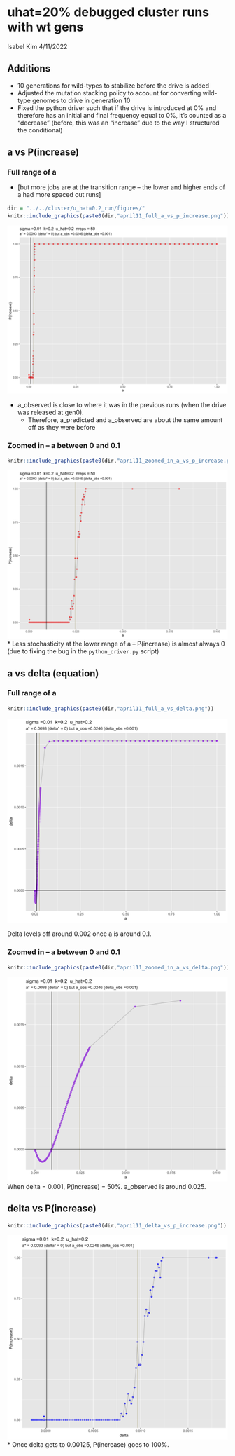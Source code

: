 uhat=20% debugged cluster runs with wt gens
================
Isabel Kim
4/11/2022

## Additions

-   10 generations for wild-types to stabilize before the drive is added
-   Adjusted the mutation stacking policy to account for converting
    wild-type genomes to drive in generation 10
-   Fixed the python driver such that if the drive is introduced at 0%
    and therefore has an initial and final frequency equal to 0%, it’s
    counted as a “decrease” (before, this was an “increase” due to the
    way I structured the conditional)

## a vs P(increase)

### Full range of a

-   \[but more jobs are at the transition range – the lower and higher
    ends of a had more spaced out runs\]

``` r
dir = "../../cluster/u_hat=0.2_run/figures/"
knitr::include_graphics(paste0(dir,"april11_full_a_vs_p_increase.png"))
```

![](../../cluster/u_hat=0.2_run/figures/april11_full_a_vs_p_increase.png)<!-- -->

-   a_observed is close to where it was in the previous runs (when the
    drive was released at gen0).
    -   Therefore, a_predicted and a_observed are about the same amount
        off as they were before

### Zoomed in – a between 0 and 0.1

``` r
knitr::include_graphics(paste0(dir,"april11_zoomed_in_a_vs_p_increase.png"))
```

![](../../cluster/u_hat=0.2_run/figures/april11_zoomed_in_a_vs_p_increase.png)<!-- -->
\* Less stochasticity at the lower range of a – P(increase) is almost
always 0 (due to fixing the bug in the `python_driver.py` script)

## a vs delta (equation)

### Full range of a

``` r
knitr::include_graphics(paste0(dir,"april11_full_a_vs_delta.png"))
```

![](../../cluster/u_hat=0.2_run/figures/april11_full_a_vs_delta.png)<!-- -->

Delta levels off around 0.002 once a is around 0.1.

### Zoomed in – a between 0 and 0.1

``` r
knitr::include_graphics(paste0(dir,"april11_zoomed_in_a_vs_delta.png"))
```

![](../../cluster/u_hat=0.2_run/figures/april11_zoomed_in_a_vs_delta.png)<!-- -->
When delta = 0.001, P(increase) = 50%. a_observed is around 0.025.

## delta vs P(increase)

``` r
knitr::include_graphics(paste0(dir,"april11_delta_vs_p_increase.png"))
```

![](../../cluster/u_hat=0.2_run/figures/april11_delta_vs_p_increase.png)<!-- -->
\* Once delta gets to 0.00125, P(increase) goes to 100%.
